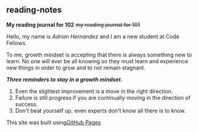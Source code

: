 ## reading-notes

**My reading journal for 102** ~~my reading journal for 101~~

Hello, my name is *Adrian Hernandez* and I am a new student at Code Fellows.

To me, growth mindset is accepting that there is always something new to learn. No one will ever be all knowing so they must learn and experience new things in order to grow and to not remain stagnant.

***Three reminders to stay in a growth mindset.***

1. Even the slightest improvement is a move in the right direction. 
2. Failure is still progress if you are continually moving in the direction of success.
3. Don't beat yourself up, even experts don't know all there is to know.

This site was built using[GitHub Pages](https://github.com/Adrian6759)
